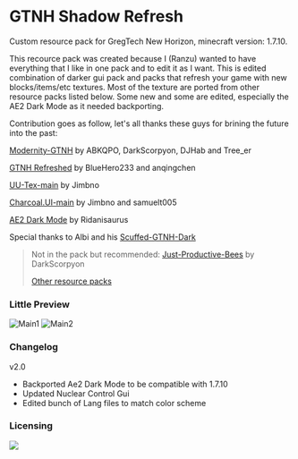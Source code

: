 # GTNH Shadow Refresh
  Custom resource pack for GregTech New Horizon, minecraft version: 1.7.10.

  This recource pack was created because I (Ranzu) wanted to have everything that I like in one pack and to edit it as I want. This is edited combination of darker gui pack and packs that refresh your game with new blocks/items/etc textures. Most of the texture are ported from other resource packs listed below. Some new and some are edited, especially the AE2 Dark Mode as it needed backporting. 
  
Contribution goes as follow, let's all thanks these guys for brining the future into the past:

[Modernity-GTNH](https://github.com/ABKQPO/Modernity-GTNH) by ABKQPO, DarkScorpyon, DJHab and Tree_er

[GTNH Refreshed](https://github.com/BlueHero233/GTNHRefreshed) by BlueHero233 and anqingchen

[UU-Tex-main](https://github.com/Jimbno/UU-Tex) by Jimbno

[Charcoal.UI-main](https://github.com/Jimbno/Charcoal.UI) by Jimbno and samuelt005

[AE2 Dark Mode](https://www.curseforge.com/minecraft/texture-packs/ae2-dark-mode) by Ridanisaurus

Special thanks to Albi and his [Scuffed-GTNH-Dark](https://github.com/Flanisch/Scuffed-GTNH-Dark)
> Not in the pack but recommended:
[Just-Productive-Bees](https://github.com/DarkScorpyon/Just-Productive-Bees-) by DarkScorpyon
> 
> [Other resource packs](https://gtnh.miraheze.org/wiki/Resource_Packs)

### Little Preview
![Main1](https://github.com/user-attachments/assets/d6308ba6-1a10-4df6-b668-59b9297e9a0f)
![Main2](https://github.com/user-attachments/assets/70a4fffe-f33f-4ae3-a087-98a1916ac7de)

### Changelog
v2.0
- Backported Ae2 Dark Mode to be compatible with 1.7.10
- Updated Nuclear Control Gui
- Edited bunch of Lang files to match color scheme

### Licensing

[![](https://img.shields.io/badge/License-CC%20BY--NC--SA%204.0-yellow.svg?style=flat-square)](https://creativecommons.org/licenses/by-nc-sa/4.0/)

